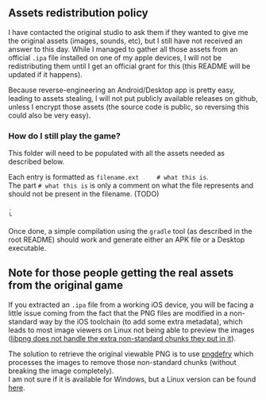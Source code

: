 ## Assets redistribution policy

I have contacted the original studio to ask them if they wanted to give me the original assets (images, sounds, etc), but I
still have not received an answer to this day.
While I managed to gather all those assets from an official `.ipa` file installed on one of my apple devices, I will not be
redistributing them until I get an official grant for this (this README will be updated if it happens).

Because reverse-engineering an Android/Desktop app is pretty easy, leading to assets stealing, I will not put publicly available
releases on github, unless I encrypt those assets (the source code is public, so reversing this could also be very easy).

### How do I still play the game?

This folder will need to be populated with all the assets needed as described below.

Each entry is formatted as `filename.ext     # what this is`.<br>
The part `# what this is` is only a comment on what the file represents and should not be present in the filename. (TODO)
```bash
.
└
```

Once done, a simple compilation using the `gradle` tool (as described in the root README) should work and generate either an
APK file or a Desktop executable.

## Note for those people getting the real assets from the original game

If you extracted an `.ipa` file from a working iOS device, you will be facing a little issue coming from the fact that
the PNG files are modified in a non-standard way by the iOS toolchain (to add some extra metadata), which leads to most image
viewers on Linux not being able to preview the images 
([libpng does not handle the extra non-standard chunks they put in it](https://github.com/cocos2d/cocos2d-x/issues/15199)).

The solution to retrieve the original viewable PNG is to use [pngdefry](http://www.jongware.com/pngdefry.html) which 
processes the images to remove those non-standard chunks (without breaking the image completely).<br>
I am not sure if it is available for Windows, but a Linux version can be found 
[here](https://github.com/bumaociyuan/ios-ipa-server/raw/master/pngdefry-linux).